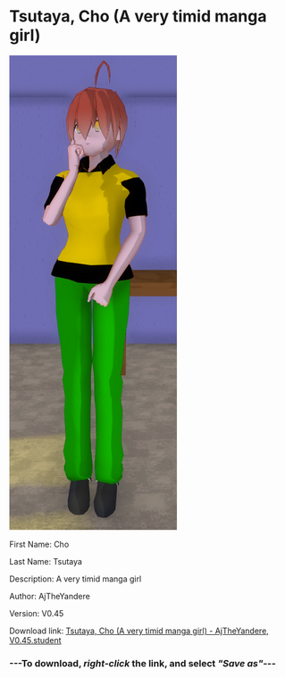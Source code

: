 # Tsutaya, Cho (A very timid manga girl)

<img src = "https://raw.githubusercontent.com/Arbiter1223/Daigaku-Gurashi-Custom-Students/master/Students/Files/Tsutaya%2C%20Cho%20(A%20very%20timid%20manga%20girl).png">

First Name: Cho

Last Name: Tsutaya

Description: A very timid manga girl

Author: AjTheYandere

Version: V0.45

Download link: <a href="https://raw.githubusercontent.com/Arbiter1223/Daigaku-Gurashi-Custom-Students/master/Students/Files/Tsutaya%2C%20Cho%20(A%20very%20timid%20manga%20girl)%20-%20AjTheYandere%2C%20V0.45.student">Tsutaya, Cho (A very timid manga girl) - AjTheYandere, V0.45.student</a>

### ---**To download, _right-click_ the link, and select _"Save as"_**---
